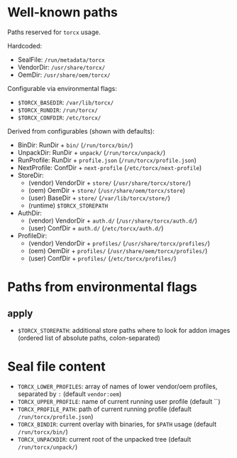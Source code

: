 # Well-known paths

Paths reserved for `torcx` usage.

Hardcoded:
* SealFile: `/run/metadata/torcx`
* VendorDir: `/usr/share/torcx/`
* OemDir: `/usr/share/oem/torcx/`

Configurable via environmental flags:
* `$TORCX_BASEDIR`: `/var/lib/torcx/`
* `$TORCX_RUNDIR`: `/run/torcx/`
* `$TORCX_CONFDIR`: `/etc/torcx/`

Derived from configurables (shown with defaults):
* BinDir: RunDir + `bin/` (`/run/torcx/bin/`)
* UnpackDir: RunDir + `unpack/` (`/run/torcx/unpack/`)
* RunProfile: RunDir + `profile.json` (`/run/torcx/profile.json`)
* NextProfile: ConfDir + `next-profile` (`/etc/torcx/next-profile`)
* StoreDir:
  * (vendor) VendorDir + `store/` (`/usr/share/torcx/store/`)
  * (oem) OemDir + `store/` (`/usr/share/oem/torcx/store`)
  * (user) BaseDir + `store/` (`/var/lib/torcx/store/`)
  * (runtime) `$TORCX_STOREPATH`
* AuthDir: 
  * (vendor) VendorDir + `auth.d/` (`/usr/share/torcx/auth.d/`)
  * (user) ConfDir + `auth.d/` (`/etc/torcx/auth.d/`)
* ProfileDir:
  * (vendor) VendorDir + `profiles/` (`/usr/share/torcx/profiles/`)
  * (oem) OemDir + `profiles/` (`/usr/share/oem/torcx/profiles/`)
  * (user) ConfDir + `profiles/` (`/etc/torcx/profiles/`)

# Paths from environmental flags

## apply

* `$TORCX_STOREPATH`: additional store paths where to look for addon images (ordered list of absolute paths, colon-separated)

# Seal file content

* `TORCX_LOWER_PROFILES`: array of names of lower vendor/oem profiles, separated by `:` (default `vendor:oem`)
* `TORCX_UPPER_PROFILE`: name of current running user profile (default ``)
* `TORCX_PROFILE_PATH`: path of current running profile (default `/run/torcx/profile.json`)
* `TORCX_BINDIR`: current overlay with binaries, for `$PATH` usage (default `/run/torcx/bin/`)
* `TORCX_UNPACKDIR`: current root of the unpacked tree (default `/run/torcx/unpack/`)
